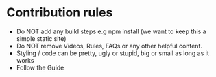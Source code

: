 # Contribution rules

- Do NOT add any build steps e.g npm install (we want to keep this a simple static site)
- Do NOT remove Videos, Rules, FAQs or any other helpful content.
- Styling / code can be pretty, ugly or stupid, big or small as long as it works
- Follow the Guide

